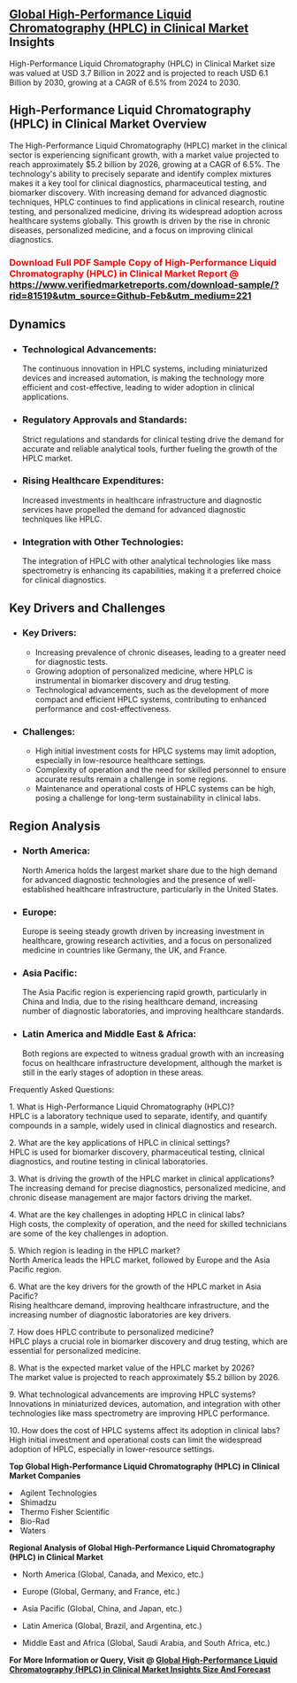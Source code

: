<h2><a href="https://www.verifiedmarketreports.com/download-sample/?rid=81519&amp;utm_source=Github&amp;utm_medium=221" target="_blank">Global High-Performance Liquid Chromatography (HPLC) in Clinical Market</a> Insights</h2><p>High-Performance Liquid Chromatography (HPLC) in Clinical Market size was valued at USD 3.7 Billion in 2022 and is projected to reach USD 6.1 Billion by 2030, growing at a CAGR of 6.5% from 2024 to 2030.</p><p> <h2>High-Performance Liquid Chromatography (HPLC) in Clinical Market Overview</h2> <p>The High-Performance Liquid Chromatography (HPLC) market in the clinical sector is experiencing significant growth, with a market value projected to reach approximately $5.2 billion by 2026, growing at a CAGR of 6.5%. The technology's ability to precisely separate and identify complex mixtures makes it a key tool for clinical diagnostics, pharmaceutical testing, and biomarker discovery. With increasing demand for advanced diagnostic techniques, HPLC continues to find applications in clinical research, routine testing, and personalized medicine, driving its widespread adoption across healthcare systems globally. This growth is driven by the rise in chronic diseases, personalized medicine, and a focus on improving clinical diagnostics. <h3><p><span class=""><span style="color: #ff0000;"><strong>Download Full PDF Sample Copy of High-Performance Liquid Chromatography (HPLC) in Clinical Market Report</strong> @ </span><a href="https://www.verifiedmarketreports.com/download-sample/?rid=81519&amp;utm_source=Github-Feb&amp;utm_medium=221" target="_blank">https://www.verifiedmarketreports.com/download-sample/?rid=81519&amp;utm_source=Github-Feb&amp;utm_medium=221</a></span></p></h3> <h2>Dynamics</h2> <ul> <li><h3>Technological Advancements: </h3> The continuous innovation in HPLC systems, including miniaturized devices and increased automation, is making the technology more efficient and cost-effective, leading to wider adoption in clinical applications.</li> <li><h3>Regulatory Approvals and Standards: </h3> Strict regulations and standards for clinical testing drive the demand for accurate and reliable analytical tools, further fueling the growth of the HPLC market.</li> <li><h3>Rising Healthcare Expenditures: </h3> Increased investments in healthcare infrastructure and diagnostic services have propelled the demand for advanced diagnostic techniques like HPLC.</li> <li><h3>Integration with Other Technologies: </h3> The integration of HPLC with other analytical technologies like mass spectrometry is enhancing its capabilities, making it a preferred choice for clinical diagnostics.</li> </ul> <h2>Key Drivers and Challenges</h2> <ul> <li><h3>Key Drivers:</h3> <ul> <li>Increasing prevalence of chronic diseases, leading to a greater need for diagnostic tests.</li> <li>Growing adoption of personalized medicine, where HPLC is instrumental in biomarker discovery and drug testing.</li> <li>Technological advancements, such as the development of more compact and efficient HPLC systems, contributing to enhanced performance and cost-effectiveness.</li> </ul> </li> <li><h3>Challenges:</h3> <ul> <li>High initial investment costs for HPLC systems may limit adoption, especially in low-resource healthcare settings.</li> <li>Complexity of operation and the need for skilled personnel to ensure accurate results remain a challenge in some regions.</li> <li>Maintenance and operational costs of HPLC systems can be high, posing a challenge for long-term sustainability in clinical labs.</li> </ul> </li> </ul> <h2>Region Analysis</h2> <ul> <li><h3>North America:</h3> North America holds the largest market share due to the high demand for advanced diagnostic technologies and the presence of well-established healthcare infrastructure, particularly in the United States.</li> <li><h3>Europe:</h3> Europe is seeing steady growth driven by increasing investment in healthcare, growing research activities, and a focus on personalized medicine in countries like Germany, the UK, and France.</li> <li><h3>Asia Pacific:</h3> The Asia Pacific region is experiencing rapid growth, particularly in China and India, due to the rising healthcare demand, increasing number of diagnostic laboratories, and improving healthcare standards.</li> <li><h3>Latin America and Middle East & Africa:</h3> Both regions are expected to witness gradual growth with an increasing focus on healthcare infrastructure development, although the market is still in the early stages of adoption in these areas.</li> </ul> <p>Frequently Asked Questions:</p> <p>1. What is High-Performance Liquid Chromatography (HPLC)? <br> HPLC is a laboratory technique used to separate, identify, and quantify compounds in a sample, widely used in clinical diagnostics and research.</p> <p>2. What are the key applications of HPLC in clinical settings? <br> HPLC is used for biomarker discovery, pharmaceutical testing, clinical diagnostics, and routine testing in clinical laboratories.</p> <p>3. What is driving the growth of the HPLC market in clinical applications? <br> The increasing demand for precise diagnostics, personalized medicine, and chronic disease management are major factors driving the market.</p> <p>4. What are the key challenges in adopting HPLC in clinical labs? <br> High costs, the complexity of operation, and the need for skilled technicians are some of the key challenges in adoption.</p> <p>5. Which region is leading in the HPLC market? <br> North America leads the HPLC market, followed by Europe and the Asia Pacific region.</p> <p>6. What are the key drivers for the growth of the HPLC market in Asia Pacific? <br> Rising healthcare demand, improving healthcare infrastructure, and the increasing number of diagnostic laboratories are key drivers.</p> <p>7. How does HPLC contribute to personalized medicine? <br> HPLC plays a crucial role in biomarker discovery and drug testing, which are essential for personalized medicine.</p> <p>8. What is the expected market value of the HPLC market by 2026? <br> The market value is projected to reach approximately $5.2 billion by 2026.</p> <p>9. What technological advancements are improving HPLC systems? <br> Innovations in miniaturized devices, automation, and integration with other technologies like mass spectrometry are improving HPLC performance.</p> <p>10. How does the cost of HPLC systems affect its adoption in clinical labs? <br> High initial investment and operational costs can limit the widespread adoption of HPLC, especially in lower-resource settings.</p> </p><p><strong>Top Global High-Performance Liquid Chromatography (HPLC) in Clinical Market Companies</strong></p><div data-test-id=""><p><li>Agilent Technologies</li><li> Shimadzu</li><li> Thermo Fisher Scientific</li><li> Bio-Rad</li><li> Waters</li></p><div><strong>Regional Analysis of&nbsp;Global High-Performance Liquid Chromatography (HPLC) in Clinical Market</strong></div><ul><li dir="ltr"><p dir="ltr">North America&nbsp;(Global, Canada, and Mexico, etc.)</p></li><li dir="ltr"><p dir="ltr">Europe (Global, Germany, and France, etc.)</p></li><li dir="ltr"><p dir="ltr">Asia Pacific&nbsp;(Global, China, and Japan, etc.)</p></li><li dir="ltr"><p dir="ltr">Latin America&nbsp;(Global, Brazil, and Argentina, etc.)</p></li><li dir="ltr">Middle East and Africa&nbsp;(Global, Saudi Arabia, and South Africa, etc.)</li></ul><p><strong>For More Information or Query, Visit @&nbsp;</strong><strong><a href="https://www.verifiedmarketreports.com/product/global-high-performance-liquid-chromatography-hplc-in-clinical-market-growth-status-and-outlook-2019-2024/?utm_source=Github&amp;utm_medium=221" target="_blank">Global High-Performance Liquid Chromatography (HPLC) in Clinical Market Insights Size And Forecast</a></strong></p></div>
